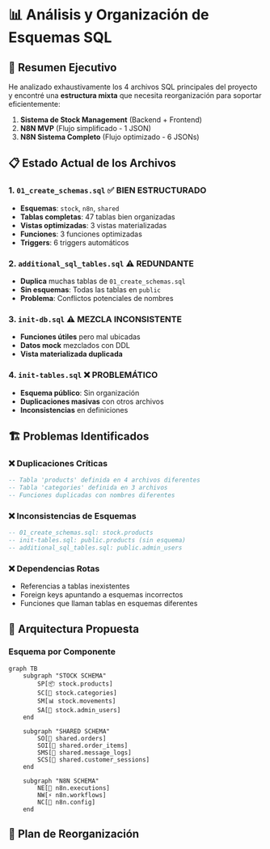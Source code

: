 # 📊 Análisis y Organización de Esquemas SQL

## 🎯 Resumen Ejecutivo

He analizado exhaustivamente los 4 archivos SQL principales del proyecto y encontré una **estructura mixta** que necesita reorganización para soportar eficientemente:

1. **Sistema de Stock Management** (Backend + Frontend)
2. **N8N MVP** (Flujo simplificado - 1 JSON)
3. **N8N Sistema Completo** (Flujo optimizado - 6 JSONs)

## 📋 Estado Actual de los Archivos

### 1. `01_create_schemas.sql` ✅ **BIEN ESTRUCTURADO**
- **Esquemas**: `stock`, `n8n`, `shared`
- **Tablas completas**: 47 tablas bien organizadas
- **Vistas optimizadas**: 3 vistas materializadas
- **Funciones**: 3 funciones optimizadas
- **Triggers**: 6 triggers automáticos

### 2. `additional_sql_tables.sql` ⚠️ **REDUNDANTE**
- **Duplica** muchas tablas de `01_create_schemas.sql`
- **Sin esquemas**: Todas las tablas en `public`
- **Problema**: Conflictos potenciales de nombres

### 3. `init-db.sql` ⚠️ **MEZCLA INCONSISTENTE**
- **Funciones útiles** pero mal ubicadas
- **Datos mock** mezclados con DDL
- **Vista materializada duplicada**

### 4. `init-tables.sql` ❌ **PROBLEMÁTICO**
- **Esquema público**: Sin organización
- **Duplicaciones masivas** con otros archivos
- **Inconsistencias** en definiciones

## 🏗️ Problemas Identificados

### ❌ **Duplicaciones Críticas**
```sql
-- Tabla 'products' definida en 4 archivos diferentes
-- Tabla 'categories' definida en 3 archivos
-- Funciones duplicadas con nombres diferentes
```

### ❌ **Inconsistencias de Esquemas**
```sql
-- 01_create_schemas.sql: stock.products
-- init-tables.sql: public.products (sin esquema)
-- additional_sql_tables.sql: public.admin_users
```

### ❌ **Dependencias Rotas**
- Referencias a tablas inexistentes
- Foreign keys apuntando a esquemas incorrectos
- Funciones que llaman tablas en esquemas diferentes

## 🎯 Arquitectura Propuesta

### **Esquema por Componente**

```mermaid
graph TB
    subgraph "STOCK SCHEMA"
        SP[📦 stock.products]
        SC[📂 stock.categories]
        SM[📊 stock.movements]
        SA[👥 stock.admin_users]
    end
    
    subgraph "SHARED SCHEMA"
        SO[🛒 shared.orders]
        SOI[📝 shared.order_items]
        SMS[💬 shared.message_logs]
        SCS[🔄 shared.customer_sessions]
    end
    
    subgraph "N8N SCHEMA"
        NE[📅 n8n.executions]
        NW[⚡ n8n.workflows]
        NC[🔧 n8n.config]
    end
```

## 🚀 Plan de Reorganización